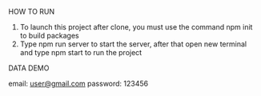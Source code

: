 HOW TO RUN

1. To launch this project after clone, you must use the command npm init to build packages
2. Type npm run server to start the server, after that open new terminal and type npm start to run the project

DATA DEMO

email: user@gmail.com
password: 123456
